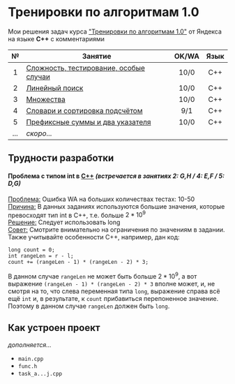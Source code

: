 # Тренировки по алгоритмам 1.0
Мои решения задач курса ["Тренировки по алгоритмам 1.0"](https://yandex.ru/yaintern/algorithm-training_1) от Яндекса на языке **C++** с комментариями

| № | Занятие | OK/WA | Язык |
| :-: | - | :-: | :-: |
| 1 | [Сложность, тестирование, особые случаи](/training_1.0/1_complexity/) | 10/0 | C++ | 
| 2 | [Линейный поиск](/training_1.0/2_linear%20search/) | 10/0 | C++ | 
| 3 | [Множества](/training_1.0/3_set/) | 10/0 | C++ | 
| 4 | [Словари и сортировка подсчётом](/training_1.0/4_dictionaries/) | 9/1 | C++ |
| 5 | [Префиксные суммы и два указателя](/training_1.0/5_prefix%20sum/) | 10/0 | C++ |
| *...* | *скоро...* | | |

## Трудности разработки
#### Проблема с типом int в [C++](https://www.youtube.com/shorts/yV0heEXVKjY) *(встречается в занятиях 2: G,H / 4: E,F / 5: D,G)*
<ins>Проблема:</ins> Ошибка WA на больших количествах тестах: 10-50\
<ins>Причина:</ins> В данных заданиях используются большие значения, которые превосходят тип int в C++, т.е. больше $2*10^9$\
<ins>Решение:</ins> Следует использовать long\
<ins>Совет:</ins> Смотрите внимательно на ограничения по значениям в задании. Также учитывайте особенности C++, например, дан код:
```
long count = 0;
int rangeLen = r - l;
count += (rangeLen - 1) * (rangeLen - 2) * 3;
```
В данном случае `rangeLen` не может быть больше $2*10^9$, а вот выражение `(rangeLen - 1) * (rangeLen - 2) * 3` вполне может, и, не смотря на то, что слева переменная типа `long`, выражение справа всё ещё `int` и, в результате, к `count` прибавиться перепоненное значение. Поэтому в данном случае `rangeLen` должен быть `long`.

## Как устроен проект
*дополняется...*
- `main.cpp`
- `func.h`
- `task_a...j.cpp`
